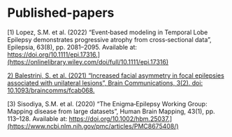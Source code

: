 # Published-papers

[1) Lopez, S.M. et al. (2022) “Event‐based modeling in Temporal Lobe Epilepsy demonstrates progressive atrophy from cross‐sectional data”, Epilepsia, 63(8), pp. 2081–2095. Available at: https://doi.org/10.1111/epi.17316.](https://onlinelibrary.wiley.com/doi/full/10.1111/epi.17316)

[2) Balestrini, S. et al. (2021) “Increased facial asymmetry in focal epilepsies associated with unilateral lesions”, Brain Communications, 3(2). doi: 10.1093/braincomms/fcab068.](https://www.ncbi.nlm.nih.gov/pmc/articles/PMC8244637/)

[3) Sisodiya, S.M. et al. (2020) “The Enigma‐Epilepsy Working Group: Mapping disease from large datasets”, Human Brain Mapping, 43(1), pp. 113–128. Available at: https://doi.org/10.1002/hbm.25037.](https://www.ncbi.nlm.nih.gov/pmc/articles/PMC8675408/)
